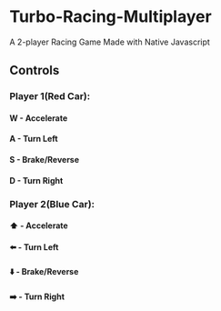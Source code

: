 # Turbo-Racing-Multiplayer
A 2-player Racing Game Made with Native Javascript

## Controls
### Player 1(Red Car):
#### W - Accelerate
#### A - Turn Left
#### S - Brake/Reverse
#### D - Turn Right

### Player 2(Blue Car):
#### ⬆️ - Accelerate
#### ⬅️ - Turn Left
#### ⬇️ - Brake/Reverse
#### ➡️ - Turn Right

